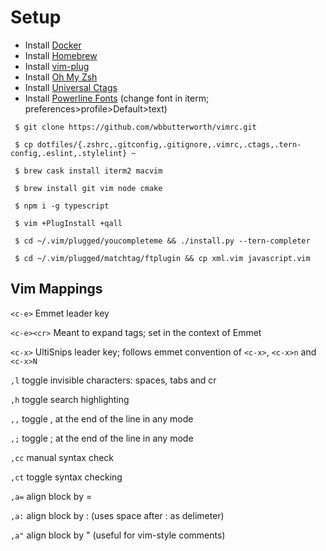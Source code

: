 # Setup

- Install [Docker](https://docs.docker.com/docker-for-mac/install)
- Install [Homebrew](https://github.com/Homebrew/brew)
- Install [vim-plug](https://github.com/junegunn/vim-plug)
- Install [Oh My Zsh](https://github.com/robbyrussell/oh-my-zsh)
- Install [Universal Ctags](https://github.com/universal-ctags/ctags)
- Install [Powerline Fonts](https://github.com/powerline/fonts) (change font in iterm; preferences>profile>Default>text)

```
 $ git clone https://github.com/wbbutterworth/vimrc.git

 $ cp dotfiles/{.zshrc,.gitconfig,.gitignore,.vimrc,.ctags,.tern-config,.eslint,.stylelint} ~

 $ brew cask install iterm2 macvim

 $ brew install git vim node cmake

 $ npm i -g typescript

 $ vim +PlugInstall +qall

 $ cd ~/.vim/plugged/youcompleteme && ./install.py --tern-completer

 $ cd ~/.vim/plugged/matchtag/ftplugin && cp xml.vim javascript.vim
```

## Vim Mappings

```<c-e>``` Emmet leader key

```<c-e><cr>``` Meant to expand tags; set in the context of Emmet

```<c-x>``` UltiSnips leader key; follows emmet convention of ```<c-x>```, ```<c-x>n``` and ```<c-x>N```

```,l``` toggle invisible characters: spaces, tabs and cr  

```,h``` toggle search highlighting  

```,,``` toggle , at the end of the line in any mode  

```,;``` toggle ; at the end of the line in any mode  

```,cc``` manual syntax check  

```,ct``` toggle syntax checking  

```,a=``` align block by =  

```,a:``` align block by : (uses space after : as delimeter)  

```,a"``` align block by " (useful for vim-style comments)  
